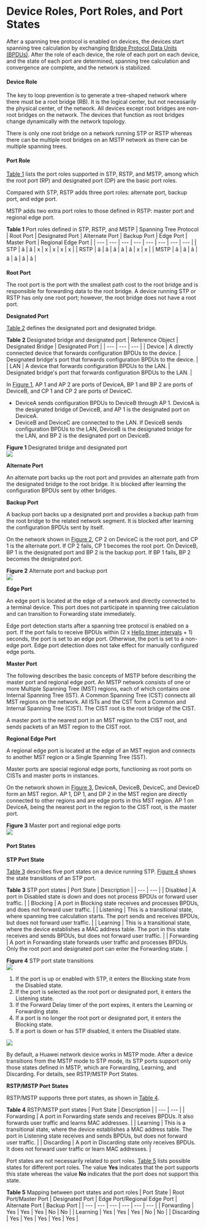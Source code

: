 Device Roles, Port Roles, and Port States
=========================================

After a spanning tree protocol is enabled on devices, the devices start spanning tree calculation by exchanging [Bridge Protocol Data Units (BPDUs)](vrp_stp_cfg_1067.html). After the role of each device, the role of each port on each device, and the state of each port are determined, spanning tree calculation and convergence are complete, and the network is stabilized.

#### Device Role

The key to loop prevention is to generate a tree-shaped network where there must be a root bridge (RB). It is the logical center, but not necessarily the physical center, of the network. All devices except root bridges are non-root bridges on the network. The devices that function as root bridges change dynamically with the network topology.

There is only one root bridge on a network running STP or RSTP whereas there can be multiple root bridges on an MSTP network as there can be multiple spanning trees.


#### Port Role

[Table 1](#EN-US_CONCEPT_0000001345478617__table546825444219) lists the port roles supported in STP, RSTP, and MSTP, among which the root port (RP) and designated port (DP) are the basic port roles.

Compared with STP, RSTP adds three port roles: alternate port, backup port, and edge port.

MSTP adds two extra port roles to those defined in RSTP: master port and regional edge port.

**Table 1** Port roles defined in STP, RSTP, and MSTP
| Spanning Tree Protocol | Root Port | Designated Port | Alternate Port | Backup Port | Edge Port | Master Port | Regional Edge Port |
| --- | --- | --- | --- | --- | --- | --- | --- |
| STP | â | â | x | x | x | x | x |
| RSTP | â | â | â | â | â | x | x |
| MSTP | â | â | â | â | â | â | â |

**Root Port**

The root port is the port with the smallest path cost to the root bridge and is responsible for forwarding data to the root bridge. A device running STP or RSTP has only one root port; however, the root bridge does not have a root port.

**Designated Port**

[Table 2](#EN-US_CONCEPT_0000001345478617__tab_dc_fd_stp_000503) defines the designated port and designated bridge.

**Table 2** Designated bridge and designated port
| Reference Object | Designated Bridge | Designated Port |
| --- | --- | --- |
| Device | A directly connected device that forwards configuration BPDUs to the device. | Designated bridge's port that forwards configuration BPDUs to the device. |
| LAN | A device that forwards configuration BPDUs to the LAN. | Designated bridge's port that forwards configuration BPDUs to the LAN. |

In [Figure 1](#EN-US_CONCEPT_0000001345478617__fig16744155024212), AP 1 and AP 2 are ports of DeviceA, BP 1 and BP 2 are ports of DeviceB, and CP 1 and CP 2 are ports of DeviceC.

* DeviceA sends configuration BPDUs to DeviceB through AP 1. DeviceA is the designated bridge of DeviceB, and AP 1 is the designated port on DeviceA.
* DeviceB and DeviceC are connected to the LAN. If DeviceB sends configuration BPDUs to the LAN, DeviceB is the designated bridge for the LAN, and BP 2 is the designated port on DeviceB.

**Figure 1** Designated bridge and designated port  
![](figure/en-us_image_0000001291918988.png)

**Alternate Port**

An alternate port backs up the root port and provides an alternate path from the designated bridge to the root bridge. It is blocked after learning the configuration BPDUs sent by other bridges.

**Backup Port**

A backup port backs up a designated port and provides a backup path from the root bridge to the related network segment. It is blocked after learning the configuration BPDUs sent by itself.

On the network shown in [Figure 2](#EN-US_CONCEPT_0000001345478617__fig2165508171), CP 2 on DeviceC is the root port, and CP 1 is the alternate port. If CP 2 fails, CP 1 becomes the root port. On DeviceB, BP 1 is the designated port and BP 2 is the backup port. If BP 1 fails, BP 2 becomes the designated port.

**Figure 2** Alternate port and backup port  
![](figure/en-us_image_0000001345238521.png)

**Edge Port**

An edge port is located at the edge of a network and directly connected to a terminal device. This port does not participate in spanning tree calculation and can transition to Forwarding state immediately.

Edge port detection starts after a spanning tree protocol is enabled on a port. If the port fails to receive BPDUs within (2 x [Hello timer intervals](vrp_stp_cfg_1068.html#EN-US_CONCEPT_0000001292398344__section4282551598) + 1) seconds, the port is set to an edge port. Otherwise, the port is set to a non-edge port. Edge port detection does not take effect for manually configured edge ports.

**Master Port**

The following describes the basic concepts of MSTP before describing the master port and regional edge port. An MSTP network consists of one or more Multiple Spanning Tree (MST) regions, each of which contains one Internal Spanning Tree (IST). A Common Spanning Tree (CST) connects all MST regions on the network. All ISTs and the CST form a Common and Internal Spanning Tree (CIST). The CIST root is the root bridge of the CIST.

A master port is the nearest port in an MST region to the CIST root, and sends packets of an MST region to the CIST root.

**Regional Edge Port**

A regional edge port is located at the edge of an MST region and connects to another MST region or a Single Spanning Tree (SST).

Master ports are special regional edge ports, functioning as root ports on CISTs and master ports in instances.

On the network shown in [Figure 3](#EN-US_CONCEPT_0000001345478617__fig113051223667), DeviceA, DeviceB, DeviceC, and DeviceD form an MST region. AP 1, DP 1, and DP 2 in the MST region are directly connected to other regions and are edge ports in this MST region. AP 1 on DeviceA, being the nearest port in the region to the CIST root, is the master port.

**Figure 3** Master port and regional edge ports  
![](figure/en-us_image_0000001345478665.png)

#### Port States

**STP Port State**

[Table 3](#EN-US_CONCEPT_0000001345478617__table2093315106241) describes five port states on a device running STP. [Figure 4](#EN-US_CONCEPT_0000001345478617__fig16972458833) shows the state transitions of an STP port.

**Table 3** STP port states
| Port State | Description |
| --- | --- |
| Disabled | A port in Disabled state is down and does not process BPDUs or forward user traffic. |
| Blocking | A port in Blocking state receives and processes BPDUs, and does not forward user traffic. |
| Listening | This is a transitional state, where spanning tree calculation starts. The port sends and receives BPDUs, but does not forward user traffic. |
| Learning | This is a transitional state, where the device establishes a MAC address table. The port in this state receives and sends BPDUs, but does not forward user traffic. |
| Forwarding | A port in Forwarding state forwards user traffic and processes BPDUs. Only the root port and designated port can enter the Forwarding state. |


**Figure 4** STP port state transitions  
![](figure/en-us_image_0000001292398380.png)

1. If the port is up or enabled with STP, it enters the Blocking state from the Disabled state.
2. If the port is selected as the root port or designated port, it enters the Listening state.
3. If the Forward Delay timer of the port expires, it enters the Learning or Forwarding state.
4. If a port is no longer the root port or designated port, it enters the Blocking state.
5. If a port is down or has STP disabled, it enters the Disabled state.

![](public_sys-resources/note_3.0-en-us.png) 

By default, a Huawei network device works in MSTP mode. After a device transitions from the MSTP mode to STP mode, its STP ports support only those states defined in MSTP, which are Forwarding, Learning, and Discarding. For details, see RSTP/MSTP Port States.

**RSTP/MSTP Port States**

RSTP/MSTP supports three port states, as shown in [Table 4](#EN-US_CONCEPT_0000001345478617__tab_dc_fd_stp_000506).

**Table 4** RSTP/MSTP port states
| Port State | Description |
| --- | --- |
| Forwarding | A port in Forwarding state sends and receives BPDUs. It also forwards user traffic and learns MAC addresses. |
| Learning | This is a transitional state, where the device establishes a MAC address table. The port in Listening state receives and sends BPDUs, but does not forward user traffic. |
| Discarding | A port in Discarding state only receives BPDUs. It does not forward user traffic or learn MAC addresses. |

Port states are not necessarily related to port roles. [Table 5](#EN-US_CONCEPT_0000001345478617__tab_dc_fd_stp_001203) lists possible states for different port roles. The value **Yes** indicates that the port supports this state whereas the value **No** indicates that the port does not support this state.

**Table 5** Mapping between port states and port roles
| Port State | Root Port/Master Port | Designated Port | Edge Port/Regional Edge Port | Alternate Port | Backup Port |
| --- | --- | --- | --- | --- | --- |
| Forwarding | Yes | Yes | Yes | No | No |
| Learning | Yes | Yes | Yes | No | No |
| Discarding | Yes | Yes | Yes | Yes | Yes |